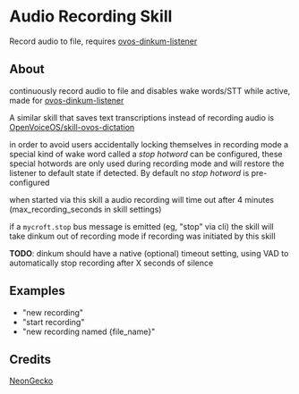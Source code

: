 # Audio Recording Skill

Record audio to file, requires [ovos-dinkum-listener](https://github.com/OpenVoiceOS/ovos-dinkum-listener)

## About

continuously record audio to file and disables wake words/STT while active, made for [ovos-dinkum-listener](https://github.com/OpenVoiceOS/ovos-dinkum-listener)

A similar skill that saves text transcriptions instead of recording audio is [OpenVoiceOS/skill-ovos-dictation](https://github.com/OpenVoiceOS/skill-ovos-dictation)

in order to avoid users accidentally locking themselves in recording mode a special kind of wake word called a *stop hotword* can be configured, these special hotwords are only used during recording mode and will restore the listener to default state if detected. By default no *stop hotword* is pre-configured

when started via this skill a audio recording will time out after 4 minutes (max_recording_seconds in skill settings) 

if a `mycroft.stop` bus message is emitted (eg, "stop" via cli) the skill will take dinkum out of recording mode if recording was initiated by this skill

**TODO**: dinkum should have a native (optional) timeout setting, using VAD to automatically stop recording after X seconds of silence


## Examples

- "new recording"
- "start recording"
- "new recording named {file_name}"

## Credits

[NeonGecko](https://github.com/NeonGeckoCom/skill-audio-recording)

